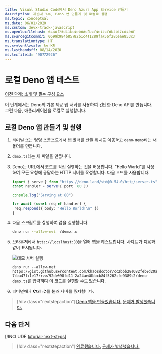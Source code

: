 ```yaml
---
title: Visual Studio Code에서 Deno Azure App Service 만들기
description: 자습서 2부, Deno 앱 만들기 및 로컬로 실행
ms.topic: conceptual
ms.date: 06/01/2020
ms.custom: devx-track-javascript
ms.openlocfilehash: 6440f75d11bd4eb68dfbcf4e1dcf6b2b27c0496f
ms.sourcegitcommit: 0699b984b85782b1c441289fa756f285eae853c3
ms.translationtype: HT
ms.contentlocale: ko-KR
ms.lasthandoff: 08/14/2020
ms.locfileid: "90772926"
---
```

# <a name="test-local-deno-apps"></a>로컬 Deno 앱 테스트

[이전 단계: 소개 및 필수 구성 요소](tutorial-visual-studio-code-azure-app-service-deno-01.md)

이 단계에서는 Deno의 기본 제공 웹 서버를 사용하여 간단한 Deno API를 만듭니다. 그런 다음, 애플리케이션을 로컬로 실행합니다.

## <a name="create-and-run-a-local-deno-app"></a>로컬 Deno 앱 만들기 및 실행

1. 터미널 또는 명령 프롬프트에서 앱 폴더를 만들 위치로 이동하고 `deno-demo`라는 새 폴더를 만듭니다.

1. `demo.ts`라는 새 파일을 만듭니다.
1. Deno는 URL에서 코드를 직접 실행하는 것을 허용합니다. "Hello World"를 사용하여 모든 요청에 응답하는 HTTP 서버를 작성합니다. 다음 코드를 사용합니다.

    ```typescript
    import { serve } from "https://deno.land/std@0.54.0/http/server.ts"
    const handler = serve({ port: 80 })

    console.log("Serving at 80")

    for await (const req of handler) {
     req.respond({ body: "Hello World!\n" })
    }
    ```

1. 다음 스크립트를 실행하여 앱을 실행합니다.

    ```bash
    deno run --allow-net ./demo.ts
    ```

1. 브라우저에서 `http://localhost:80`을 열어 앱을 테스트합니다. 사이트가 다음과 같이 표시됩니다.

    ![데모 서버 실행](media/deploy-azure/deno-hello-world.png)

    `deno run --allow-net https://gist.githubusercontent.com/khaosdoctor/cd2bbb28e682feb8d20a7aba47fc1e17/raw/92de998fd11f2a24ae40bbcb84f5262cfe9389b2/deno-demo.ts`를 입력하여 이 코드를 실행할 수도 있습니다.

1. 터미널에서 **Ctrl**+**C**를 눌러 서버를 중지합니다.

> [!div class="nextstepaction"]
> [Deno 앱을 만들었습니다.](tutorial-visual-studio-code-azure-app-service-deno-03.md) [문제가 발생했습니다.](https://www.research.net/r/PWZWZ52?tutorial=deno-deployment-azureappservice&step=create-app)

## <a name="next-steps"></a>다음 단계

[!INCLUDE [tutorial-next-steps](includes/tutorial-next-steps.md)]

> [!div class="nextstepaction"]
> [완료했습니다.](node-howto-deploy-web-app.md) [문제가 발생했습니다.](https://www.research.net/r/PWZWZ52?tutorial=deno-deployment-azureappservice&step=clean-up-resources)
